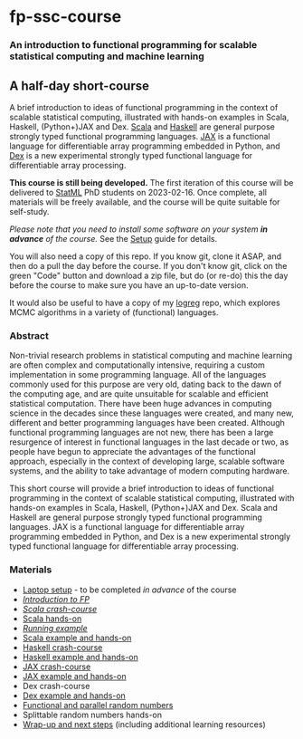 # fp-ssc-course

### An introduction to functional programming for scalable statistical computing and machine learning

## A half-day short-course

A brief introduction to ideas of functional programming in the context
of scalable statistical computing, illustrated with hands-on examples
in Scala, Haskell, (Python+)JAX and
Dex. [Scala](https://www.scala-lang.org/) and
[Haskell](https://www.haskell.org/) are general purpose strongly typed
functional programming
languages. [JAX](https://jax.readthedocs.io/en/latest/) is a
functional language for differentiable array programming embedded in
Python, and [Dex](https://github.com/google-research/dex-lang) is a
new experimental strongly typed functional language for differentiable
array processing.

**This course is still being developed.** The first iteration of this course will be delivered to [StatML](https://statml.io/) PhD students on 2023-02-16. Once complete, all materials will be freely available, and the course will be quite suitable for self-study.

*Please note that you need to install some software on your system **in advance** of the course.* See the [Setup](Setup.md) guide for details.

You will also need a copy of this repo. If you know git, clone it ASAP, and then do a pull the day before the course. If you don't know git, click on the green "Code" button and download a zip file, but do (or re-do) this the day before the course to make sure you have an up-to-date version.

It would also be useful to have a copy of my [logreg](https://github.com/darrenjw/logreg) repo, which explores MCMC algorithms in a variety of (functional) languages.

### Abstract

Non-trivial research problems in statistical computing and machine
learning are often complex and computationally intensive, requiring a
custom implementation in some programming language. All of the
languages commonly used for this purpose are very old, dating back to
the dawn of the computing age, and are quite unsuitable for scalable
and efficient statistical computation. There have been huge advances in
computing science in the decades since these languages were created,
and many new, different and better programming languages have been
created. Although functional programming languages are not new, there
has been a large resurgence of interest in functional languages in the
last decade or two, as people have begun to appreciate the advantages
of the functional approach, especially in the context of developing
large, scalable software systems, and the ability to take advantage of
modern computing hardware.

This short course will provide a brief introduction to ideas of
functional programming in the context of scalable statistical
computing, illustrated with hands-on examples in Scala, Haskell,
(Python+)JAX and Dex. Scala and Haskell are general purpose strongly
typed functional programming languages. JAX is a functional language
for differentiable array programming embedded in Python, and Dex is a
new experimental strongly typed functional language for differentiable
array processing.

### Materials

* [Laptop setup](Setup.md) - to be completed *in advance* of the course
* [*Introduction to FP*](Intro/Readme.md)
* [*Scala crash-course*](Scala/md/ScalaCC.md)
* [Scala hands-on](Scala/md/ScalaHO.md)
* [*Running example*](Intro/Example.md)
* [Scala example and hands-on](Scala/md/Example.md)
* [Haskell crash-course](Haskell/README.md)
* [Haskell example and hands-on](Haskell/Example.md)
* [JAX crash-course](JAX/Readme.md)
* [JAX example and hands-on](JAX/Example.md)
* Dex crash-course
* [Dex example and hands-on](Dex/Example.md)
* [Functional and parallel random numbers](Intro/Random.md)
* Splittable random numbers hands-on
* [Wrap-up and next steps](Intro/Resources.md) (including additional learning resources)




